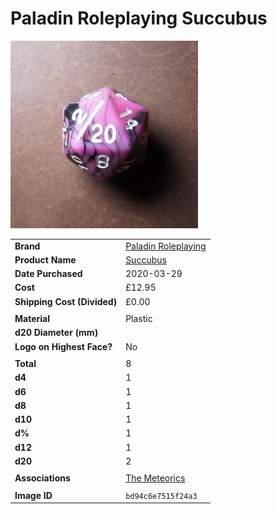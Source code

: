# Paladin Roleplaying Succubus

<img src="https://raw.githubusercontent.com/jesskelsall/astarus-images/main/dice/bd94c6e7515f24a3.jpg" height="300" />

|||
| --- | --- |
| **Brand** | [Paladin Roleplaying](https://paladinroleplaying.com/) |
| **Product Name** | [Succubus](https://paladinroleplaying.com/collections/bicolor-peal-dice-sets/products/pink-and-black-dice) |
| **Date Purchased** | 2020-03-29 |
| **Cost** | £12.95 |
| **Shipping Cost (Divided)** | £0.00 |
||
| **Material** | Plastic |
| **d20 Diameter (mm)** | |
| **Logo on Highest Face?** | No |
||
| **Total** | 8 |
| **d4** | 1 |
| **d6** | 1 |
| **d8** | 1 |
| **d10** | 1 |
| **d%** | 1 |
| **d12** | 1 |
| **d20** | 2 |
||
| **Associations** | [The Meteorics](../lineages/the-meteorics.md) |
||
| **Image ID** | `bd94c6e7515f24a3` |
